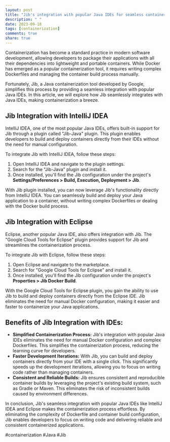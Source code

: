 ```yaml
---
layout: post
title: "Jib's integration with popular Java IDEs for seamless containerization workflows"
description: " "
date: 2023-09-18
tags: [containerization]
comments: true
share: true
---
```


Containerization has become a standard practice in modern software development, allowing developers to package their applications with all their dependencies into lightweight and portable containers. While Docker has emerged as a popular containerization tool, it requires writing complex Dockerfiles and managing the container build process manually.

Fortunately, Jib, a Java containerization tool developed by Google, simplifies this process by providing a seamless integration with popular Java IDEs. In this article, we will explore how Jib seamlessly integrates with Java IDEs, making containerization a breeze.

## Jib Integration with IntelliJ IDEA

IntelliJ IDEA, one of the most popular Java IDEs, offers built-in support for Jib through a plugin called "Jib-Java" plugin. This plugin enables developers to build and deploy containers directly from their IDEs without the need for manual configuration.

To integrate Jib with IntelliJ IDEA, follow these steps:

1. Open IntelliJ IDEA and navigate to the plugin settings.
2. Search for the "Jib-Java" plugin and install it.
3. Once installed, you'll find the Jib configuration under the project's **Settings/Preferences > Build, Execution, Deployment > Jib**.

With Jib plugin installed, you can now leverage Jib's functionality directly from IntelliJ IDEA. You can seamlessly build and deploy your Java application to a container, without writing complex Dockerfiles or dealing with the Docker build process.

## Jib Integration with Eclipse

Eclipse, another popular Java IDE, also offers integration with Jib. The "Google Cloud Tools for Eclipse" plugin provides support for Jib and streamlines the containerization process.

To integrate Jib with Eclipse, follow these steps:

1. Open Eclipse and navigate to the marketplace.
2. Search for "Google Cloud Tools for Eclipse" and install it.
3. Once installed, you'll find the Jib configuration under the project's **Properties > Jib Docker Build**.

With the Google Cloud Tools for Eclipse plugin, you gain the ability to use Jib to build and deploy containers directly from the Eclipse IDE. Jib eliminates the need for manual Docker configuration, making it easier and faster to containerize your Java applications.

## Benefits of Jib Integration with IDEs:

- **Simplified Containerization Process:** Jib's integration with popular Java IDEs eliminates the need for manual Docker configuration and complex Dockerfiles. This simplifies the containerization process, reducing the learning curve for developers.
- **Faster Development Iterations:** With Jib, you can build and deploy containers directly from your IDE with a single click. This significantly speeds up the development iterations, allowing you to focus on writing code rather than managing containers.
- **Consistent and Reliable Builds:** Jib ensures consistent and reproducible container builds by leveraging the project's existing build system, such as Gradle or Maven. This eliminates the risk of inconsistent builds caused by environment differences.

In conclusion, Jib's seamless integration with popular Java IDEs like IntelliJ IDEA and Eclipse makes the containerization process effortless. By eliminating the complexity of Dockerfile and container build configuration, Jib enables developers to focus on writing code and delivering reliable and consistent containerized applications.

\#containerization #Java #Jib